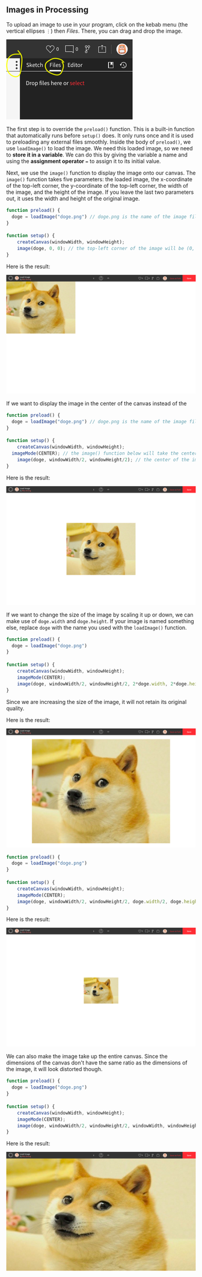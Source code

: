 ## Images in Processing

To upload an image to use in your program, click on the kebab menu (the vertical ellipses `⋮`) then *Files*. There, you can drag and drop the image.

![](../Images/Files.png)

The first step is to override the `preload()` function. This is a built-in function that automatically runs before `setup()` does. It only runs once and it is used to preloading any external files smoothly. Inside the body of `preload()`, we use `loadImage()` to load the image. We need this loaded image, so we need to **store it in a variable**. We can do this by giving the variable a name and using the **assignment operator** `=` to assign it to its initial value.

Next, we use the `image()` function  to display the image onto our canvas. The `image()` function takes five parameters: the loaded image, the x-coordinate of the top-left corner, the y-coordinate of the top-left corner, the width of the image, and the height of the image. If you leave the last two parameters out, it uses the width and height of the original image.

```js
function preload() {
  doge = loadImage("doge.png") // doge.png is the name of the image file
}

function setup() {
	createCanvas(windowWidth, windowHeight);
	image(doge, 0, 0); // the top-left corner of the image will be (0, 0)
}
```

Here is the result:

![](../Images/Doge1.png)

If we want to display the image in the center of the canvas instead of the 

```js
function preload() {
  doge = loadImage("doge.png") // doge.png is the name of the image file
}

function setup() {
	createCanvas(windowWidth, windowHeight);
  imageMode(CENTER); // the image() function below will take the center coordinates
	image(doge, windowWidth/2, windowHeight/2); // the center of the image will be (windowWidth/2, windowHeight/2)
}
```

Here is the result:

![](../Images/Doge2.png)

If we want to change the size of the image by scaling it up or down, we can make use of `doge.width` and `doge.height`. If your image is named something else, replace `doge` with the name you used with the `loadImage()` function.

```js
function preload() {
  doge = loadImage("doge.png")
}

function setup() {
	createCanvas(windowWidth, windowHeight);
	imageMode(CENTER);
	image(doge, windowWidth/2, windowHeight/2, 2*doge.width, 2*doge.height); // doubles the dimensions of the image
}
```

Since we are increasing the size of the image, it will not retain its original quality.

Here is the result:

![](../Images/Doge3.png)

```js
function preload() {
  doge = loadImage("doge.png")
}

function setup() {
	createCanvas(windowWidth, windowHeight);
	imageMode(CENTER);
	image(doge, windowWidth/2, windowHeight/2, doge.width/2, doge.height/2); // halves the dimensions of the image
}
```

Here is the result:

![](../Images/Doge4.png)

We can also make the image take up the entire canvas. Since the dimensions of the canvas don't have the same ratio as the dimensions of the image, it will look distorted though.

```js
function preload() {
  doge = loadImage("doge.png")
}

function setup() {
	createCanvas(windowWidth, windowHeight);
	imageMode(CENTER);
	image(doge, windowWidth/2, windowHeight/2, windowWidth, windowHeight); // takes up the entire canvas
}
```

Here is the result:

![](../Images/Doge5.png)

